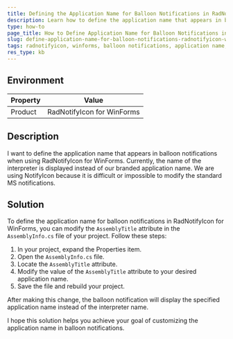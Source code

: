 ```yaml
---
title: Defining the Application Name for Balloon Notifications in RadNotifyIcon for WinForms
description: Learn how to define the application name that appears in balloon notifications using RadNotifyIcon for WinForms.
type: how-to
page_title: How to Define Application Name for Balloon Notifications in RadNotifyIcon for WinForms
slug: define-application-name-for-balloon-notifications-radnotifyicon-winforms
tags: radnotifyicon, winforms, balloon notifications, application name, customize, assemblyinfo
res_type: kb
---
```


## Environment

| Property | Value |
| --- | --- |
| Product | RadNotifyIcon for WinForms |

## Description

I want to define the application name that appears in balloon notifications when using RadNotifyIcon for WinForms. Currently, the name of the interpreter is displayed instead of our branded application name. We are using NotifyIcon because it is difficult or impossible to modify the standard MS notifications.

## Solution

To define the application name for balloon notifications in RadNotifyIcon for WinForms, you can modify the `AssemblyTitle` attribute in the `AssemblyInfo.cs` file of your project. Follow these steps:

1. In your project, expand the Properties item.
2. Open the `AssemblyInfo.cs` file.
3. Locate the `AssemblyTitle` attribute.
4. Modify the value of the `AssemblyTitle` attribute to your desired application name.
5. Save the file and rebuild your project.

After making this change, the balloon notification will display the specified application name instead of the interpreter name.

I hope this solution helps you achieve your goal of customizing the application name in balloon notifications.
